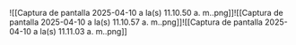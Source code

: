 ![[Captura de pantalla 2025-04-10 a la(s) 11.10.50 a. m..png]]![[Captura de pantalla 2025-04-10 a la(s) 11.10.57 a. m..png]]![[Captura de pantalla 2025-04-10 a la(s) 11.11.03 a. m..png]]